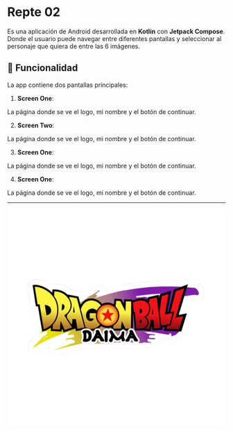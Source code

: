 # Repte 02
Es una aplicación de Android desarrollada en **Kotlin** con **Jetpack Compose**. Donde el usuario puede navegar entre diferentes pantallas y seleccionar al personaje que quiera de entre las 6 imágenes.

## 📱 Funcionalidad

La app contiene dos pantallas principales:

1. **Screen One**:

La página donde se ve el logo, mi nombre y el botón de continuar.

2. **Screen Two**:

La página donde se ve el logo, mi nombre y el botón de continuar.

3. **Screen One**:

La página donde se ve el logo, mi nombre y el botón de continuar.

4. **Screen One**:

La página donde se ve el logo, mi nombre y el botón de continuar.

---
![Logo](logo.png)

